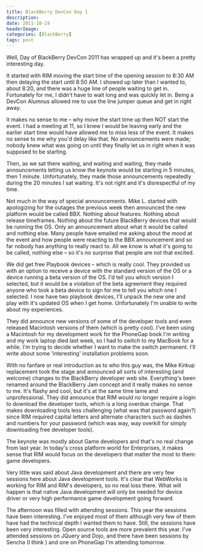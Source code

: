 ```yaml
---
title: BlackBerry DevCon Day 1
description: 
date: 2011-10-19
headerImage: 
categories: [BlackBerry]
tags: post
---
```


Well, Day of BlackBerry DevCon 2011 has wrapped up and it's been a pretty interesting day.

It started with RIM moving the start time of the opening session to 8:30 AM then delaying the start until 8:50 AM. I showed up later than I wanted to, about 8:20, and there was a huge line of people waiting to get in. Fortunately for me, I didn't have to wait long and was quickly let in. Being a DevCon Alumnus allowed me to use the line jumper queue and get in right away.

It makes no sense to me – why move the start time up then NOT start the event. I had a meeting at 11, so I knew I would be leaving early and the earlier start time would have allowed me to miss less of the event. It makes no sense to me why you'd delay like that. No announcements were made; nobody knew what was going on until they finally let us in right when it was supposed to be starting.

Then, as we sat there waiting, and waiting and waiting, they made announcements letting us know the keynote would be starting in 5 minutes, then 1 minute. Unfortunately, they made those announcements repeatedly during the 20 minutes I sat waiting. It's not right and it's disrespectful of my time.

Not much in the way of special announcements. Mike L. started with apologizing for the outages the previous week then announced the new platform would be called BBX. Nothing about features. Nothing about release timeframes. Nothing about the future BlackBerry devices that would be running the OS. Only an announcement about what it would be called and nothing else. Many people have emailed me asking about the mood at the event and how people were reacting to the BBX announcement and so far nobody has anything to really react to. All we know is what it's going to be called, nothing else – so it's no surprise that people are not that excited.

We did get free Playbook devices – which is really cool. They provided us with an option to receive a device with the standard version of the OS or a device running a beta version of the OS. I'd tell you which version I selected, but it would be a violation of the beta agreement they required anyone who took a beta device to sign for me to tell you which one I selected. I now have two playbook devices, I'll unpack the new one and play with it's updated OS when I get home. Unfortunately I'm unable to write about my experiences.

They did announce new versions of some of the developer tools and even released Macintosh versions of them (which is pretty cool). I've been using a Macintosh for my development work for the PhoneGap book I'm writing and my work laptop died last week, so I had to switch to my MacBook for a while. I'm trying to decide whether I want to make the switch permanent. I'll write about some 'interesting' installation problems soon.

With no fanfare or real introduction as to who this guy was, the Mike Kirkup replacement took the stage and announced all sorts of interesting (and welcome) changes to the BlackBerry developer web site. Everything's been renamed around the BlackBerry Jam concept and it really makes no sense to me. It's flashy and cool, but it's at the same time lame and unprofessional. They did announce that RIM would no longer require a login to download the developer tools, which is a long overdue change. That makes downloading tools less challenging (what was that password again?) since RIM required capital letters and alternate characters such as dashes and numbers for your password (which was way, way overkill for simply downloading free developer tools).

The keynote was mostly about Game developers and that's no real change from last year. In today's cross platform world for Enterprises, it makes sense that RIM would focus on the developers that matter the most to them: game developers.

Very little was said about Java development and there are very few sessions here about Java development tools. It's clear that WebWorks is working for RIM and RIM's developers, so no real loss there. What will happen is that native Java development will only be needed for device driver or very high performance game development going forward.

The afternoon was filled with attending sessions. This year the sessions have been interesting. I've enjoyed most of them although very few of them have had the technical depth I wanted them to have. Still, the sessions have been very interesting. Open source tools are more prevalent this year. I've attended sessions on JQuery and Dojo, and there have been sessions by Sencha (I think ) and one on PhoneGap I'm attending tomorrow.